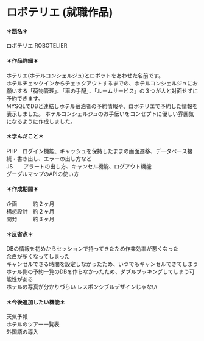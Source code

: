 # ロボテリエ (就職作品)
#### ＊題名＊ 
ロボテリエ ROBOTELIER


#### ＊作品詳細＊ 
ホテリエ(ホテルコンシェルジュ)とロボットをあわせた名前です。  
ホテルチェックインからチェックアウトするまでの、ホテルコンシェルジュにお願いする「荷物管理」、「車の手配」、「ルームサービス」の３つが人と対面せずに予約できます。  
MYSQLでDBと連結しホテル宿泊者の予約情報や、ロボテリエで予約した情報を表示しました。
ホテルコンシェルジュのお手伝いをコンセプトに優しい雰囲気になるように作成しました。


#### ＊学んだこと＊  
PHP　ログイン機能、キャッシュを保持したままの画面遷移、データベース接続・書き出し、エラーの出し方など  
JS　　アラートの出し方、キャンセル機能、ログアウト機能  
グーグルマップのAPIの使い方


#### ＊作成期間＊  
企画　　　約２ヶ月  
構想設計　約２ヶ月  
開発　　　約３ヶ月  


#### ＊反省点＊  
DBの情報を初めからセッションで持ってきたため作業効率が悪くなった  
余白が多くなってしまった  
キャンセルできる時間を設定しなかったため、いつでもキャンセルできてしまう  
ホテル側の予約一覧のDBを作らなかったため、ダブルブッキングしてしまう可能性がある  
ホテルの写真が分かりづらい
レスポンシブルデザインじゃない  
     
#### ＊今後追加したい機能＊  
天気予報  
ホテルのツアー一覧表  
外国語の導入


